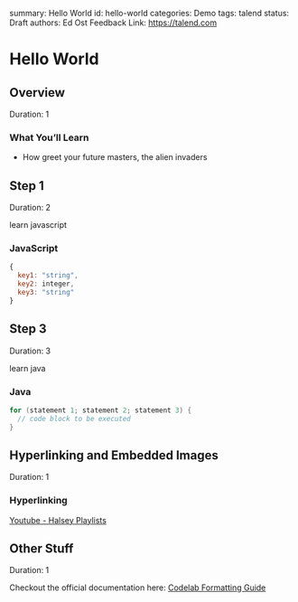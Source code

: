 summary: Hello World
id: hello-world
categories: Demo
tags: talend
status: Draft 
authors: Ed Ost
Feedback Link: https://talend.com

# Hello World


<!-- ------------------------ -->
## Overview 
Duration: 1

### What You’ll Learn 
- How greet your future masters, the alien invaders


<!-- ------------------------ -->
## Step 1
Duration: 2

learn javascript

### JavaScript

```javascript
{ 
  key1: "string", 
  key2: integer,
  key3: "string"
}
```


<!-- ------------------------ -->
## Step 3
Duration: 3

learn java

### Java

```java
for (statement 1; statement 2; statement 3) {
  // code block to be executed
}
```


<!-- ------------------------ -->
## Hyperlinking and Embedded Images
Duration: 1
### Hyperlinking
[Youtube - Halsey Playlists](https://www.youtube.com/user/iamhalsey/playlists)


<!-- ------------------------ -->
## Other Stuff
Duration: 1

Checkout the official documentation here: [Codelab Formatting Guide](https://github.com/googlecodelabs/tools/blob/master/FORMAT-GUIDE.md)
